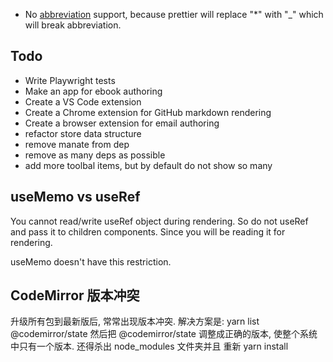 - No [abbreviation](https://michelf.ca/projects/php-markdown/extra/#abbr)
  support, because prettier will replace "\*" with "\_" which will break
  abbreviation.

## Todo

- Write Playwright tests
- Make an app for ebook authoring
- Create a VS Code extension
- Create a Chrome extension for GitHub markdown rendering
- Create a browser extension for email authoring
- refactor store data structure
- remove manate from dep
- remove as many deps as possible
- add more toolbal items, but by default do not show so many

## useMemo vs useRef

You cannot read/write useRef object during rendering. So do not useRef and pass
it to children components. Since you will be reading it for rendering.

useMemo doesn't have this restriction.

## CodeMirror 版本冲突

升级所有包到最新版后, 常常出现版本冲突. 解决方案是: yarn list @codemirror/state
然后把 @codemirror/state 调整成正确的版本, 使整个系统中只有一个版本. 还得杀出
node_modules 文件夹并且 重新 yarn install
